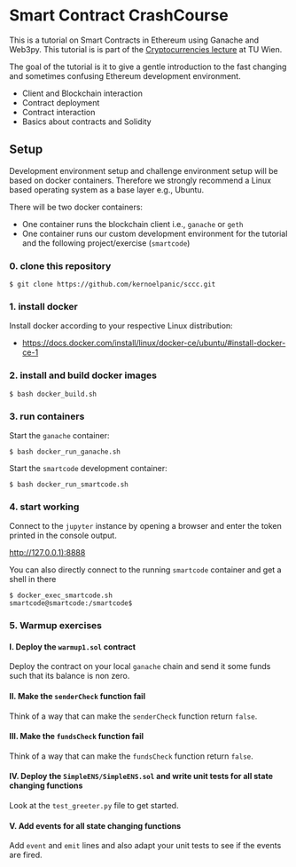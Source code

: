 Smart Contract CrashCourse
=======================

This is a tutorial on Smart Contracts in Ethereum using Ganache and Web3py.
This tutorial is is part of the [Cryptocurrencies lecture](https://tiss.tuwien.ac.at/course/courseDetails.xhtml?dswid=1923&dsrid=980&courseNr=192065&semester=2018W) at TU Wien.

The goal of the tutorial is it to give a gentle introduction to the fast changing and sometimes confusing Ethereum development environment.

* Client and Blockchain interaction
* Contract deployment
* Contract interaction
* Basics about contracts and Solidity

Setup
-----

Development environment setup and challenge environment setup will be based on docker containers. 
Therefore we strongly recommend a Linux based operating system as a base layer e.g., Ubuntu. 

There will be two docker containers:
* One container runs the blockchain client i.e., `ganache` or `geth`
* One container runs our custom development environment for the tutorial and the following project/exercise (`smartcode`) 

### 0. clone this repository
```
$ git clone https://github.com/kernoelpanic/sccc.git
```

### 1. install docker ###

Install docker according to your respective Linux distribution:

* https://docs.docker.com/install/linux/docker-ce/ubuntu/#install-docker-ce-1

### 2. install and build docker images ###
```
$ bash docker_build.sh
```

### 3. run containers ###
Start the `ganache` container:
```
$ bash docker_run_ganache.sh 
```

Start the `smartcode` development container:
```
$ bash docker_run_smartcode.sh
```

### 4. start working ###
Connect to the `jupyter` instance by opening a browser and enter the token printed in the console output.

[http://127.0.0.1):8888](http://127.0.0.1:8888)

You can also directly connect to the running `smartcode` container and get a shell in there
```
$ docker_exec_smartcode.sh
smartcode@smartcode:/smartcode$ 
```

### 5. Warmup exercises ###

#### I. Deploy the `warmup1.sol` contract ####

Deploy the contract on your local `ganache` chain and send it some funds such that its balance is non zero.

#### II. Make the `senderCheck` function fail ####

Think of a way that can make the `senderCheck` function return `false`.

#### III. Make the `fundsCheck` function fail ####

Think of a way that can make the `fundsCheck` function return `false`.

#### IV. Deploy the `SimpleENS/SimpleENS.sol` and write unit tests for all state changing functions ####

Look at the `test_greeter.py` file to get started.

#### V. Add events for all state changing functions ####

Add `event` and `emit` lines and also adapt your unit tests to see if the events are fired. 

